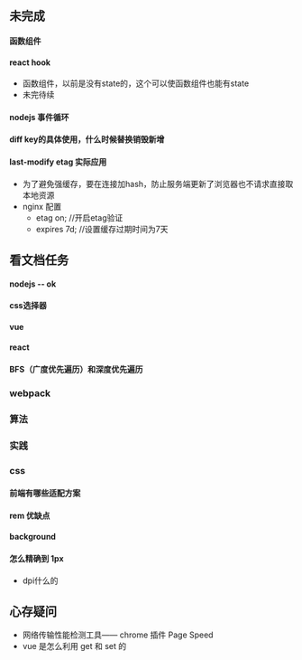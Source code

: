 ## 未完成

#### 函数组件

#### react hook
- 函数组件，以前是没有state的，这个可以使函数组件也能有state
- 未完待续

#### nodejs 事件循环

#### diff key的具体使用，什么时候替换销毁新增

#### last-modify etag 实际应用
- 为了避免强缓存，要在连接加hash，防止服务端更新了浏览器也不请求直接取本地资源
- nginx 配置
  - etag on;   //开启etag验证
  - expires 7d;    //设置缓存过期时间为7天


## 看文档任务

#### nodejs -- ok

#### css选择器

#### vue

#### react

#### BFS（广度优先遍历）和深度优先遍历

### webpack

### 算法

### 实践

### css

#### 前端有哪些适配方案

#### rem 优缺点

#### background

#### 怎么精确到 1px
- dpi什么的


## 心存疑问
- 网络传输性能检测工具—— chrome 插件 Page Speed
- vue 是怎么利用 get 和 set 的
